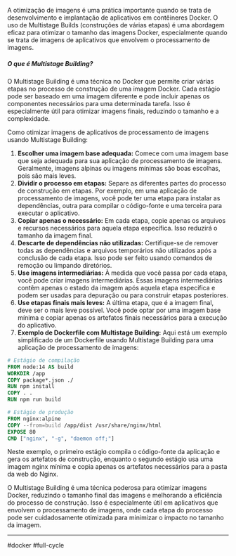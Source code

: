 A otimização de imagens é uma prática importante quando se trata de desenvolvimento e implantação de aplicativos em contêineres Docker. O uso de Multistage Builds (construções de várias etapas) é uma abordagem eficaz para otimizar o tamanho das imagens Docker, especialmente quando se trata de imagens de aplicativos que envolvem o processamento de imagens.

##### O que é Multistage Building?
O Multistage Building é uma técnica no Docker que permite criar várias etapas no processo de construção de uma imagem Docker. Cada estágio pode ser baseado em uma imagem diferente e pode incluir apenas os componentes necessários para uma determinada tarefa. Isso é especialmente útil para otimizar imagens finais, reduzindo o tamanho e a complexidade.

Como otimizar imagens de aplicativos de processamento de imagens usando Multistage Building:

1. **Escolher uma imagem base adequada:** Comece com uma imagem base que seja adequada para sua aplicação de processamento de imagens. Geralmente, imagens alpinas ou imagens mínimas são boas escolhas, pois são mais leves.
2. **Dividir o processo em etapas:** Separe as diferentes partes do processo de construção em etapas. Por exemplo, em uma aplicação de processamento de imagens, você pode ter uma etapa para instalar as dependências, outra para compilar o código-fonte e uma terceira para executar o aplicativo.
3. **Copiar apenas o necessário:** Em cada etapa, copie apenas os arquivos e recursos necessários para aquela etapa específica. Isso reduzirá o tamanho da imagem final.
4. **Descarte de dependências não utilizadas:** Certifique-se de remover todas as dependências e arquivos temporários não utilizados após a conclusão de cada etapa. Isso pode ser feito usando comandos de remoção ou limpando diretórios.
5. **Use imagens intermediárias:** À medida que você passa por cada etapa, você pode criar imagens intermediárias. Essas imagens intermediárias contêm apenas o estado da imagem após aquela etapa específica e podem ser usadas para depuração ou para construir etapas posteriores.
6. **Use etapas finais mais leves:** A última etapa, que é a imagem final, deve ser o mais leve possível. Você pode optar por uma imagem base mínima e copiar apenas os artefatos finais necessários para a execução do aplicativo.
7. **Exemplo de Dockerfile com Multistage Building:** Aqui está um exemplo simplificado de um Dockerfile usando Multistage Building para uma aplicação de processamento de imagens:

```Dockerfile
# Estágio de compilação
FROM node:14 AS build
WORKDIR /app
COPY package*.json ./
RUN npm install
COPY . .
RUN npm run build

# Estágio de produção
FROM nginx:alpine
COPY --from=build /app/dist /usr/share/nginx/html
EXPOSE 80
CMD ["nginx", "-g", "daemon off;"]
```

Neste exemplo, o primeiro estágio compila o código-fonte da aplicação e gera os artefatos de construção, enquanto o segundo estágio usa uma imagem nginx mínima e copia apenas os artefatos necessários para a pasta da web do Nginx.

O Multistage Building é uma técnica poderosa para otimizar imagens Docker, reduzindo o tamanho final das imagens e melhorando a eficiência do processo de construção. Isso é especialmente útil em aplicativos que envolvem o processamento de imagens, onde cada etapa do processo pode ser cuidadosamente otimizada para minimizar o impacto no tamanho da imagem.

---
#docker #full-cycle 